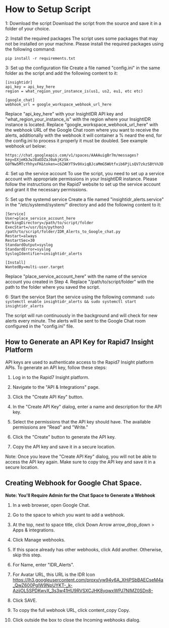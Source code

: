 
# How to Setup Script

1: Download the script
Download the script from the source and save it in a folder of your choice.

2: Install the required packages
The script uses some packages that may not be installed on your machine. Please install the required packages using the following command:

`pip install -r requirements.txt`

3: Set up the configuration file
Create a file named "config.ini" in the same folder as the script and add the following content to it:
```
[insightidr]
api_key = api_key_here
region = what_region_your_instance_is(us1, us2, eu1, etc etc)

[google_chat]
webhook_url = google_workspace_webhook_url_here
```

Replace "api_key_here" with your InsightIDR API key and "what_region_your_instance_is" with the region where your InsightIDR instance is located. Replace "google_workspace_webhook_url_here" with the webhook URL of the Google Chat room where you want to receive the alerts, additionally with the webhook it will container a % neard the end, for the config.ini to process it properly it must be doubled. See example webhook url below:

`https://chat.googleapis.com/v1/spaces/AAAAuigBr7m/messages?key=EXjeKbJwJ8aEDZaJ0akjKzSk-GOfNw5MTcYhhyxFK&token=c6ZAKYT9v9XxiqBJcaMmG5WUtfxib6PjLsQV7zkzSBt%%3D`

4: Set up the service account
To use the script, you need to set up a service account with appropriate permissions in your InsightIDR instance. Please follow the instructions on the Rapid7 website to set up the service account and grant it the necessary permissions.

5: Set up the systemd service
Create a file named "insightidr_alerts.service" in the "/etc/systemd/system/" directory and add the following content to it:
```
[Service]
User=place_service_account_here
WorkingDirectory=/path/to/script/folder
ExecStart=/usr/bin/python3 /path/to/script/folder/IDR_Alerts_to_Google_chat.py
Restart=always
RestartSec=30
StandardOutput=syslog
StandardError=syslog
SyslogIdentifier=insightidr_alerts

[Install]
WantedBy=multi-user.target
```

Replace "place_service_account_here" with the name of the service account you created in Step 4. Replace "/path/to/script/folder" with the path to the folder where you saved the script.

6: Start the service
Start the service using the following command:
`sudo systemctl enable insightidr_alerts && sudo systemctl start insightidr_alerts`

The script will run continuously in the background and will check for new alerts every minute. The alerts will be sent to the Google Chat room configured in the "config.ini" file.

## How to Generate an API Key for Rapid7 Insight Platform
API keys are used to authenticate access to the Rapid7 Insight platform APIs. To generate an API key, follow these steps:

1. Log in to the Rapid7 Insight platform.

2. Navigate to the "API & Integrations" page.

3. Click the "Create API Key" button.

4. In the "Create API Key" dialog, enter a name and description for the API key.

5. Select the permissions that the API key should have. The available permissions are "Read" and "Write."

6. Click the "Create" button to generate the API key.

7. Copy the API key and save it in a secure location.

Note: Once you leave the "Create API Key" dialog, you will not be able to access the API key again. Make sure to copy the API key and save it in a secure location.

## Creating Webhook for Google Chat Space. 

**Note: You'll Require Admin for the Chat Space to Generate a Webhook**

1. In a web browser, open Google Chat.

2. Go to the space to which you want to add a webhook.

3. At the top, next to space title, click Down Arrow arrow_drop_down > Apps & integrations.

4. Click Manage webhooks.

5. If this space already has other webhooks, click Add another. Otherwise, skip this step.

6. For Name, enter "IDR_Alerts".

7. For Avatar URL, this URL is the IDR Icon https://lh3.googleusercontent.com/proxy/yw94y6A_XHjPSbBAECseM4a_QwZ600PglW9NpUYKT-_k-AzijOL5SPDKwvX_3s3w41HU9RVSXCJHK8yqwxWPJ7NlMZ0SDn8-

8. Click SAVE.

9. To copy the full webhook URL, click content_copy Copy.

10. Click outside the box to close the Incoming webhooks dialog.
